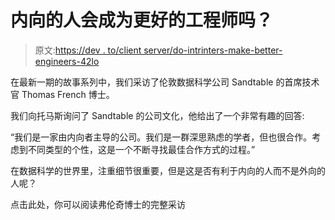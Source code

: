 # 内向的人会成为更好的工程师吗？

> 原文:[https://dev . to/client server/do-intrinters-make-better-engineers-42lo](https://dev.to/clientserver/do-introverts-make-better-engineers-42lo)

在最新一期的故事系列中，我们采访了伦敦数据科学公司 Sandtable 的首席技术官 Thomas French 博士。

我们向托马斯询问了 Sandtable 的公司文化，他给出了一个非常有趣的回答:

“我们是一家由内向者主导的公司。我们是一群深思熟虑的学者，但也很合作。考虑到不同类型的个性，这是一个不断寻找最佳合作方式的过程。”

在数据科学的世界里，注重细节很重要，但是这是否有利于内向的人而不是外向的人呢？

点击此处，你可以阅读弗伦奇博士的完整采访